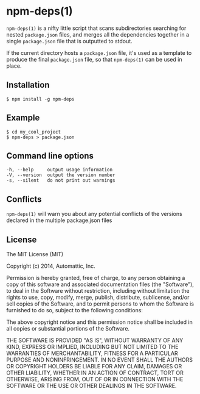 # npm-deps(1)

`npm-deps(1)` is a nifty little script that scans subdirectories searching for 
nested `package.json` files, and merges all the dependencies together in a 
single `package.json` file that is outputted to stdout.

If the current directory hosts a `package.json` file, it's used as a template
to produce the final `package.json` file, so that `npm-deps(1)` can be used in
place.

## Installation

    $ npm install -g npm-deps

## Example

    $ cd my_cool_project
    $ npm-deps > package.json

## Command line options

    -h, --help     output usage information
    -V, --version  output the version number
    -s, --silent   do not print out warnings

## Conflicts

`npm-deps(1)` will warn you about any potential conflicts of the versions
declared in the multiple package.json files

## License

The MIT License (MIT)

Copyright (c) 2014, Automattic, Inc.

Permission is hereby granted, free of charge, to any person obtaining a copy
of this software and associated documentation files (the "Software"), to deal
in the Software without restriction, including without limitation the rights
to use, copy, modify, merge, publish, distribute, sublicense, and/or sell
copies of the Software, and to permit persons to whom the Software is
furnished to do so, subject to the following conditions:

The above copyright notice and this permission notice shall be included in
all copies or substantial portions of the Software.

THE SOFTWARE IS PROVIDED "AS IS", WITHOUT WARRANTY OF ANY KIND, EXPRESS OR
IMPLIED, INCLUDING BUT NOT LIMITED TO THE WARRANTIES OF MERCHANTABILITY,
FITNESS FOR A PARTICULAR PURPOSE AND NONINFRINGEMENT. IN NO EVENT SHALL THE
AUTHORS OR COPYRIGHT HOLDERS BE LIABLE FOR ANY CLAIM, DAMAGES OR OTHER
LIABILITY, WHETHER IN AN ACTION OF CONTRACT, TORT OR OTHERWISE, ARISING FROM,
OUT OF OR IN CONNECTION WITH THE SOFTWARE OR THE USE OR OTHER DEALINGS IN
THE SOFTWARE.